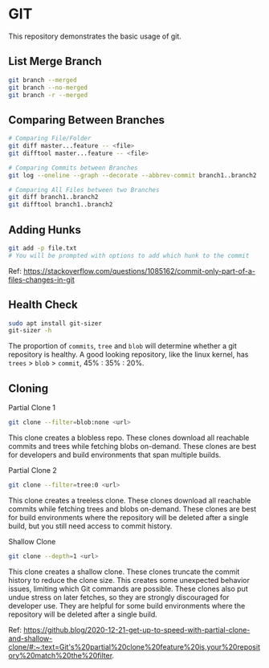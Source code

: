 # GIT

This repository demonstrates the basic usage of git.

## List Merge Branch

```bash
git branch --merged
git branch --no-merged
git branch -r --merged
```

## Comparing Between Branches

```bash
# Comparing File/Folder
git diff master...feature -- <file>
git difftool master...feature -- <file>

# Comparing Commits between Branches
git log --oneline --graph --decorate --abbrev-commit branch1..branch2

# Comparing All Files between two Branches
git diff branch1..branch2
git difftool branch1..branch2
```

## Adding Hunks

```bash
git add -p file.txt
# You will be prompted with options to add which hunk to the commit
```

Ref: https://stackoverflow.com/questions/1085162/commit-only-part-of-a-files-changes-in-git

## Health Check

```bash
sudo apt install git-sizer
git-sizer -h
```

The proportion of `commits`, `tree` and `blob` will determine whether a git repository is healthy. A good looking repository, like the linux kernel, has `trees` > `blob` > `commit`, 45% : 35% : 20%.

## Cloning

Partial Clone 1
```bash
git clone --filter=blob:none <url>
```
This clone creates a blobless repo. These clones download all reachable commits and trees while fetching blobs on-demand. These clones are best for developers and build environments that span multiple builds.

Partial Clone 2
```bash
git clone --filter=tree:0 <url>
```
This clone creates a treeless clone. These clones download all reachable commits while fetching trees and blobs on-demand. These clones are best for build environments where the repository will be deleted after a single build, but you still need access to commit history.

Shallow Clone
```bash
git clone --depth=1 <url>
```
This clone creates a shallow clone. These clones truncate the commit history to reduce the clone size. This creates some unexpected behavior issues, limiting which Git commands are possible. These clones also put undue stress on later fetches, so they are strongly discouraged for developer use. They are helpful for some build environments where the repository will be deleted after a single build.

Ref: https://github.blog/2020-12-21-get-up-to-speed-with-partial-clone-and-shallow-clone/#:~:text=Git's%20partial%20clone%20feature%20is,your%20repository%20match%20the%20filter.
